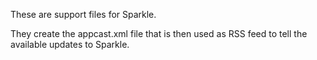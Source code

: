 <!--©Alexander Perathoner 19/03/2020-->

These are support files for Sparkle.

They create the appcast.xml file that is then used as RSS feed to tell the available updates to Sparkle.